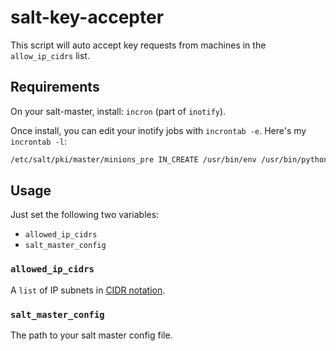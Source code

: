 # salt-key-accepter

This script will auto accept key requests from machines in the `allow_ip_cidrs` list.

## Requirements

On your salt-master, install:
`incron` (part of `inotify`).

Once install, you can edit your inotify jobs with `incrontab -e`.  Here's my `incrontab -l`:
```bash
/etc/salt/pki/master/minions_pre IN_CREATE /usr/bin/env /usr/bin/python /usr/local/git/salt-key-accepter.py $@ $#
```

## Usage

Just set the following two variables:
* `allowed_ip_cidrs`
* `salt_master_config` 

### `allowed_ip_cidrs`

A `list` of IP subnets in [CIDR notation](http://en.wikipedia.org/wiki/Classless_Inter-Domain_Routing#CIDR_notation).

### `salt_master_config`

The path to your salt master config file.
